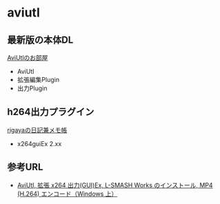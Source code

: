 # aviutl

## 最新版の本体DL
[AviUtlのお部屋](http://spring-fragrance.mints.ne.jp/aviutl/)
- AviUtl
- 拡張編集Plugin
- 出力Plugin


## h264出力プラグイン
[rigayaの日記兼メモ帳](https://rigaya34589.blog.fc2.com/)
- x264guiEx 2.xx


## 参考URL
- [AviUtl, 拡張 x264 出力(GUI)Ex, L-SMASH Works のインストール, MP4 (H.264) エンコード（Windows 上）](https://www.kkaneko.jp/tools/win/aviutl.html)
